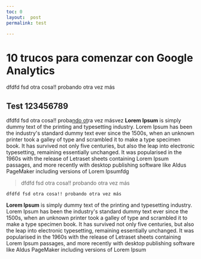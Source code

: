 ```yaml
---
toc: 0
layout:  post
permalink: test

---
```


# 10 trucos para comenzar con Google Analytics

dfdfd fsd otra cosa!! probando otra vez más

## Test  123456789


dfdfd fsd otra cosa!! proba[ndo ot](dfgdgfdg)ra vez másvez **Lorem Ipsum** is simply dummy text of the printing and typesetting industry. Lorem Ipsum has been the industry's standard dummy text ever since the 1500s, when an unknown printer took a galley of type and scrambled it to make a type specimen book. It has survived not only five centuries, but also the leap into electronic typesetting, remaining essentially unchanged. It was popularised in the 1960s with the release of Letraset sheets containing Lorem Ipsum passages, and more recently with desktop publishing software like Aldus PageMaker including versions of Lorem Ipsumfdg 

> dfdfd fsd otra cosa!! probando otra vez más

    dfdfd fsd otra cosa!! probando otra vez más


**Lorem Ipsum** is simply dummy text of the printing and typesetting industry. Lorem Ipsum has been the industry's standard dummy text ever since the 1500s, when an unknown printer took a galley of type and scrambled it to make a type specimen book. It has survived not only five centuries, but also the leap into electronic typesetting, remaining essentially unchanged. It was popularised in the 1960s with the release of Letraset sheets containing Lorem Ipsum passages, and more recently with desktop publishing software like Aldus PageMaker including versions of Lorem Ipsum
<!--stackedit_data:
eyJoaXN0b3J5IjpbMTAxMDc3NzA3NiwtMjAxMjIzODE3OSw1OT
cyNTMxMDgsODE0MTIyOTcyLDEyMjk0MTM1NzIsLTIwNjMxMTE3
MjYsNDM5OTc0NTMzLDM2NzU1MTk1NywtNjY2ODY5NDA4LDIwNT
U1NTc5NzUsLTEzNTIxMDc3MzcsMTUzNjk1MDE2LC01NTEzMDYw
MDMsLTE2Nzk1ODQyNDEsMjIyMTgzOTUyLDEwODI4MzQ2NzIsMT
QwOTYyNDM4NiwyMTM5ODI1MjAzLDc0NzA1MjQ5MywtMTczMDk1
NjcwNl19
-->